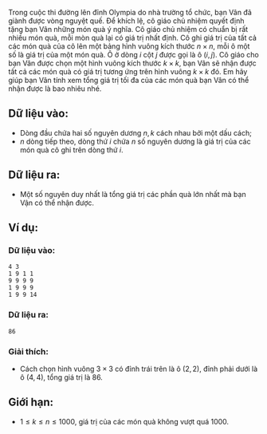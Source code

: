Trong cuộc thi đường lên đỉnh Olympia do nhà trường tổ chức, bạn Vân đã giành được vòng nguyệt quế. Để khích lệ, cô giáo chủ nhiệm quyết định tặng bạn Vân những món quà ý nghĩa. Cô giáo chủ nhiệm có chuẩn bị rất nhiều món quà, mỗi mòn quà lại có giá trị nhất định. Cô ghi giá trị của tất cả các món quà của cô lên một bảng hình vuông kích thước $n\times n$, mỗi ô một số là giá trị của một món quà. Ô ở dòng $i$ cột $j$ được gọi là ô $(i, j)$. Cô giáo cho bạn Vân được chọn một hình vuông kích thước $k\times k$, bạn Vân sẽ nhận được tất cả các món quà có giá trị tương ứng trên hình vuông $k\times k$ đó. Em hãy giúp bạn Vân tính xem tổng giá trị tối đa của các món quà bạn Vân có thể nhận được là bao nhiêu nhé.

## Dữ liệu vào:
- Dòng đầu chứa hai số nguyên dương $n, k$  cách nhau bởi một dấu cách;
- $n$ dòng tiếp theo, dòng thứ $i$ chứa $n$ số nguyên dương là giá trị của các món quà cô ghi trên dòng thứ $i$.

## Dữ liệu ra:
- Một số nguyên duy nhất là tổng giá trị các phần quà lớn nhất mà bạn Vận có thể nhận được.

## Ví dụ:
### Dữ liệu vào:
```
4 3
1 9 1 1
9 9 9 9
1 9 9 9
1 9 9 14
```

### Dữ liệu ra:
```
86
```
### Giải thích:
- Cách chọn hình vuông $3\times 3$ có đỉnh trái trên là ô $(2, 2)$, đỉnh phải dưới là ô $(4, 4)$, tổng giá trị là $86$.

## Giới hạn:
- $1 ≤ k ≤ n ≤ 1000$, giá trị của các món quà không vượt quá $1000$.